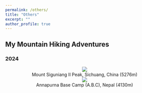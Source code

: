 ```yaml
---
permalink: /others/
title: "Others"
excerpt: ""
author_profile: true
---
```


## My Mountain Hiking Adventures
### 2024
<div style="text-align: center;">
  <img src='/images/Mount_SGN_II.png'>
  <figcaption>Mount Siguniang II Peak, Sichuang, China (5276m)</figcaption>
</div>

<div style="text-align: center;">
  <img src='/images/ABC.png'>
  <figcaption> Annapurna Base Camp (A.B.C), Nepal (4130m)</figcaption>
</div>

